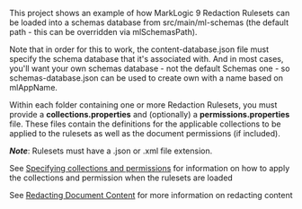 This project shows an example of how MarkLogic 9 Redaction Rulesets can be loaded into a schemas
database from src/main/ml-schemas (the default path - this can be overridden via 
mlSchemasPath). 

Note that in order for this to work, the content-database.json file must specify the schema
database that it's associated with. And in most cases, you'll want your own schemas database - not the default Schemas one - so schemas-database.json can be used to create own with a name based on mlAppName.

Within each folder containing one or more Redaction Rulesets, you must provide a **collections.properties** and (optionally) a **permissions.properties** file.
These files contain the definitions for the applicable collections to be applied to the rulesets as well as the document permissions (if included).

***Note***: Rulesets must have a .json or .xml file extension.

See [Specifying collections and permissions](https://github.com/marklogic/ml-javaclient-util/wiki/Loading-files#specifying-collections-and-permissions) for information on how to apply the collections and permission when the rulesets are loaded

See [Redacting Document Content](http://docs.marklogic.com/guide/app-dev/redaction) for more information on redacting content
